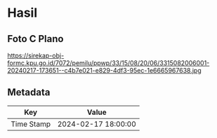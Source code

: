 # Hasil

## Foto C Plano

https://sirekap-obj-formc.kpu.go.id/7072/pemilu/ppwp/33/15/08/20/06/3315082006001-20240217-173651--c4b7e021-e829-4df3-95ec-1e6665967638.jpg


## Metadata

| Key        | Value               |
| ---------- | ------------------- |
| Time Stamp | 2024-02-17 18:00:00 |



